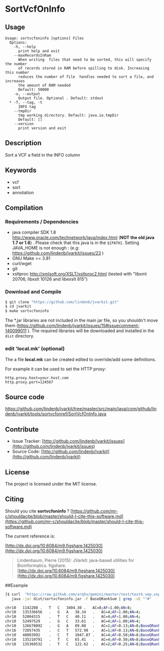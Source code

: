 # SortVcfOnInfo


## Usage

```
Usage: sortvcfoninfo [options] Files
  Options:
    -h, --help
      print help and exit
    --maxRecordsInRam
      When writing  files that need to be sorted, this will specify the number 
      of records stored in RAM before spilling to disk. Increasing this number 
      reduces the number of file  handles needed to sort a file, and increases 
      the amount of RAM needed
      Default: 50000
    -o, --output
      Output file. Optional . Default: stdout
  * -T, --tag, -t
      INFO tag
    --tmpDir
      tmp working directory. Default: java.io.tmpDir
      Default: []
    --version
      print version and exit

```


## Description

Sort a VCF a field in the INFO column


## Keywords

 * vcf
 * sort
 * annotation


## Compilation

### Requirements / Dependencies

* java compiler SDK 1.8 http://www.oracle.com/technetwork/java/index.html (**NOT the old java 1.7 or 1.6**) . Please check that this java is in the `${PATH}`. Setting JAVA_HOME is not enough : (e.g: https://github.com/lindenb/jvarkit/issues/23 )
* GNU Make >= 3.81
* curl/wget
* git
* xsltproc http://xmlsoft.org/XSLT/xsltproc2.html (tested with "libxml 20706, libxslt 10126 and libexslt 815")


### Download and Compile

```bash
$ git clone "https://github.com/lindenb/jvarkit.git"
$ cd jvarkit
$ make sortvcfoninfo
```

The *.jar libraries are not included in the main jar file, so you shouldn't move them (https://github.com/lindenb/jvarkit/issues/15#issuecomment-140099011 ).
The required libraries will be downloaded and installed in the `dist` directory.

### edit 'local.mk' (optional)

The a file **local.mk** can be created edited to override/add some definitions.

For example it can be used to set the HTTP proxy:

```
http.proxy.host=your.host.com
http.proxy.port=124567
```
## Source code 

[https://github.com/lindenb/jvarkit/tree/master/src/main/java/com/github/lindenb/jvarkit/tools/sortvcfonref/SortVcfOnInfo.java
](https://github.com/lindenb/jvarkit/tree/master/src/main/java/com/github/lindenb/jvarkit/tools/sortvcfonref/SortVcfOnInfo.java
)
## Contribute

- Issue Tracker: [http://github.com/lindenb/jvarkit/issues](http://github.com/lindenb/jvarkit/issues)
- Source Code: [http://github.com/lindenb/jvarkit](http://github.com/lindenb/jvarkit)

## License

The project is licensed under the MIT license.

## Citing

Should you cite **sortvcfoninfo** ? [https://github.com/mr-c/shouldacite/blob/master/should-I-cite-this-software.md](https://github.com/mr-c/shouldacite/blob/master/should-I-cite-this-software.md)

The current reference is:

[http://dx.doi.org/10.6084/m9.figshare.1425030](http://dx.doi.org/10.6084/m9.figshare.1425030)

> Lindenbaum, Pierre (2015): JVarkit: java-based utilities for Bioinformatics. figshare.
> [http://dx.doi.org/10.6084/m9.figshare.1425030](http://dx.doi.org/10.6084/m9.figshare.1425030)


##Example

```bash
]$ curl  "https://raw.github.com/arq5x/gemini/master/test/test4.vep.snpeff.vcf" |\
   java -jar dist/sortvcfoninfo.jar -F BaseQRankSum | grep -vE "^#" 

chr10	1142208	.	T	C	3404.30	.	AC=8;AF=1.00;AN=8;
chr10	135336656	.	G	A	38.34	.	AC=4;AF=1.00;AN=4;
chr10	52004315	.	T	C	40.11	.	AC=4;AF=1.00;AN=4;
chr10	52497529	.	G	C	33.61	.	AC=4;AF=1.00;AN=4;
chr10	126678092	.	G	A	89.08	.	AC=1;AF=0.13;AN=8;BaseQRankSum=-3.120;
chr16	72057435	.	C	T	572.98	.	AC=1;AF=0.13;AN=8;BaseQRankSum=-2.270;
chr10	48003992	.	C	T	1047.87	.	AC=4;AF=0.50;AN=8;BaseQRankSum=-0.053;
chr10	135210791	.	T	C	65.41	.	AC=4;AF=0.50;AN=8;BaseQRankSum=2.054;
chr10	135369532	.	T	C	122.62	.	AC=2;AF=0.25;AN=8;BaseQRankSum=2.118;
```



